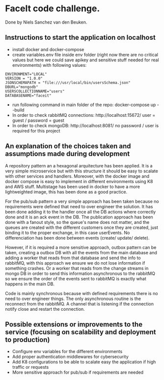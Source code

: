 # FaceIt code challenge.

Done by Niels Sanchez van den Beuken.

## Instructions to start the application on localhost

- install docker and docker-compose
- create variables.env file inside env folder (right now there are no critical values but here we could save apikey and sensitive stuff needed for real environments) with following values:

```[env]
ENVIRONMENT="LOCAL"
VERSION = "1.0.0"
JSONSCHEMAPATH = "file:///usr/local/bin/usersSchema.json"
DBURL="mongodb"
USERSCOLLECTIONNAME="users"
DATABASENAME="faceit"
```

- run following command in main folder of the repo: docker-compose up --build
- In order to check rabbitMQ connections: http://localhost:15672/ user = guest / password = guest
- In order to check mongoDB: http://localhost:8081/ no password / user is required for this project

## An explanation of the choices taken and assumptions made during development

A repository pattern an a hexagonal arquitecture has been applied. It is a very simple microservice but with this structure it should be easy to scalate with other services and handlers.
Moreover, with the docker image and docker compose is easy to implement in different environments using K8 and AWS stuff. Multistage has been used in docker to have a more lightweighted image, this has been done as a good practice.

For the pub/sub pattern a very simple approach has been taken because no requirements were defined that need to over engineer the solution. It has been done adding it to the handler once all the DB actions where correctly done and it is an ack event in the DB. The publication approach has been done with a fanout style, so the queue's name does not matter, and the queues are created with the different customers once they are created, just binding it to the proper exchange, in this case userEvents. No differenciation has been done between events (create/ update/ delete).

However, if it is required a more sensitive approach, outbox pattern can be taken, creating a outbox DB with all the events from the main database and adding a worker that reads from that database and send the info to rabbitMQ, with this approach we ensure we do not lose information if something crashes. Or a worker that reads from the change streams in mongo DB in order to send this information asynchronous to the rabbitMQ so we ensure the order of the events sent to rabbitMQ is exactly what happens in the main DB.

Code is mainly synchronous because with defined requirements there is no need to over engineer things. The only asynchronous routine is the reconnect from the rabbitMQ. A channel that is listening if the connection notify close and restart the connection.

## Possible extensions or improvements to the service (focusing on scalability and deployment to production)

- Configure env variables for the different environments
- Add proper authentication middlewares for cybersecurity
- Add K8 configurations to be able to scalate easy the application if high traffic or requests
- More sensitive approach for pub/sub if requirements are needed
